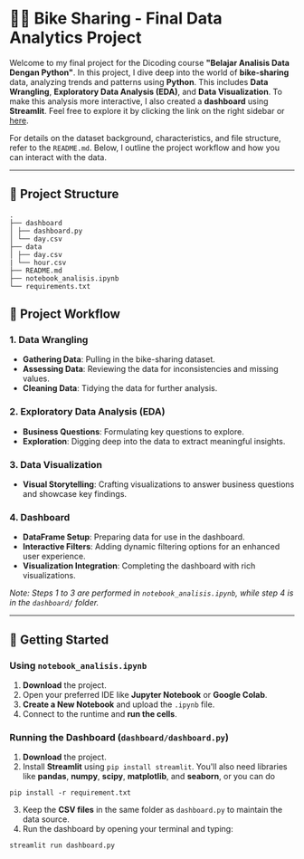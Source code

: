 # 🚴‍♂️ Bike Sharing - Final Data Analytics Project

Welcome to my final project for the Dicoding course **"Belajar Analisis Data Dengan Python"**. In this project, I dive deep into the world of **bike-sharing** data, analyzing trends and patterns using **Python**. This includes **Data Wrangling**, **Exploratory Data Analysis (EDA)**, and **Data Visualization**. To make this analysis more interactive, I also created a **dashboard** using **Streamlit**. Feel free to explore it by clicking the link on the right sidebar or [here](https://bike-sharing-syahrial.streamlit.app/).

For details on the dataset background, characteristics, and file structure, refer to the `README.md`. Below, I outline the project workflow and how you can interact with the data.

---

## 📂 Project Structure

```
.
├── dashboard
│ ├── dashboard.py
│ └── day.csv
├── data
│ ├── day.csv
| └── hour.csv
├── README.md
├── notebook_analisis.ipynb
└── requirements.txt

```

## 🔄 Project Workflow

### 1. Data Wrangling

- **Gathering Data**: Pulling in the bike-sharing dataset.
- **Assessing Data**: Reviewing the data for inconsistencies and missing values.
- **Cleaning Data**: Tidying the data for further analysis.

### 2. Exploratory Data Analysis (EDA)

- **Business Questions**: Formulating key questions to explore.
- **Exploration**: Digging deep into the data to extract meaningful insights.

### 3. Data Visualization

- **Visual Storytelling**: Crafting visualizations to answer business questions and showcase key findings.

### 4. Dashboard

- **DataFrame Setup**: Preparing data for use in the dashboard.
- **Interactive Filters**: Adding dynamic filtering options for an enhanced user experience.
- **Visualization Integration**: Completing the dashboard with rich visualizations.

_Note: Steps 1 to 3 are performed in `notebook_analisis.ipynb`, while step 4 is in the `dashboard/` folder._

---

## 🚀 Getting Started

### Using `notebook_analisis.ipynb`

1. **Download** the project.
2. Open your preferred IDE like **Jupyter Notebook** or **Google Colab**.
3. **Create a New Notebook** and upload the `.ipynb` file.
4. Connect to the runtime and **run the cells**.

### Running the Dashboard (`dashboard/dashboard.py`)

1. **Download** the project.
2. Install **Streamlit** using `pip install streamlit`. You'll also need libraries like **pandas**, **numpy**, **scipy**, **matplotlib**, and **seaborn**, or you can do

```
pip install -r requirement.txt
```

3. Keep the **CSV files** in the same folder as `dashboard.py` to maintain the data source.
4. Run the dashboard by opening your terminal and typing:

```bash
streamlit run dashboard.py
```
